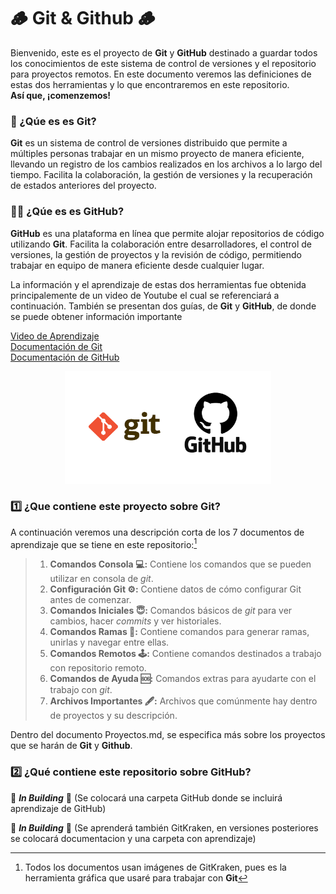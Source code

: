 # :wood: Git & Github :wood:

Bienvenido, este es el proyecto de **Git** y **GitHub** destinado a guardar todos los conocimientos de este sistema de control de versiones y el repositorio para proyectos remotos. En este documento veremos las definiciones de estas dos herramientas y lo que encontraremos en este repositorio.  
**Así que, ¡comenzemos!**

### :thinking: ¿Qúe es es Git?

**Git** es un sistema de control de versiones distribuido que permite a múltiples personas trabajar en un mismo proyecto de manera eficiente, llevando un registro de los cambios realizados en los archivos a lo largo del tiempo. Facilita la colaboración, la gestión de versiones y la recuperación de estados anteriores del proyecto.

### :thinking::thinking: ¿Qúe es es GitHub?

**GitHub** es una plataforma en línea que permite alojar repositorios de código utilizando **Git**. Facilita la colaboración entre desarrolladores, el control de versiones, la gestión de proyectos y la revisión de código, permitiendo trabajar en equipo de manera eficiente desde cualquier lugar.

La información y el aprendizaje de estas dos herramientas fue obtenida principalemente de un video de Youtube el cual se referenciará a continuación. También se presentan dos guías, de **Git** y **GitHub**, de donde se puede obtener información importante

[Video de Aprendizaje](https://youtu.be/3GymExBkKjE?si=jHbrMvfdYRnrDRNK)  
[Documentación de Git](https://git-scm.com/book/en/v2)  
[Documentación de GitHub](https://docs.github.com/en/get-started)  

<center><img src="Images/Proyectos/Git_Github.png" width="330" height="180"></center>

### :one: ¿Que contiene este proyecto sobre Git?

A continuación veremos una descripción corta de los 7 documentos de aprendizaje que se tiene en este repositorio:[^1]

> 1. **Comandos Consola :computer::**
> Contiene los comandos que se pueden utilizar en consola de *git*.
> 2. **Configuración Git :gear::** Contiene datos de cómo configurar Git antes de comenzar.
> 3. **Comandos Iniciales :innocent::** Comandos básicos de *git* para ver cambios, hacer *commits* y ver historiales.
> 4. **Comandos Ramas :evergreen_tree::** Contiene comandos para generar ramas, unirlas y navegar entre ellas.
> 5. **Comandos Remotos :joystick::** Contiene comandos destinados a trabajo con repositorio remoto.
> 6. **Comandos de Ayuda :sos::** Comandos extras para ayudarte con el trabajo con *git*.
> 7. **Archivos Importantes :fountain_pen::** Archivos que comúnmente hay dentro de proyectos y su descripción.

Dentro del documento Proyectos.md, se especifica más sobre los proyectos que se harán de **Git** y **Github**.

### :two:  ¿Qué contiene este repositorio sobre GitHub?

:hammer: ***In Building*** :hammer: (Se colocará una carpeta GitHub donde se incluirá aprendizaje de GitHub)

:hammer: ***In Building*** :hammer: (Se aprenderá también GitKraken, en versiones posteriores se colocará documentacion y una carpeta con aprendizaje)

[^1]: Todos los documentos usan imágenes de GitKraken, pues es la herramienta gráfica que usaré para trabajar con **Git**
